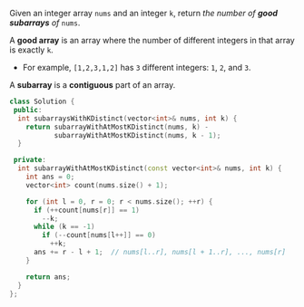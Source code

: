 Given an integer array `nums` and an integer `k`, return _the number of **good subarrays** of_ `nums`.

A **good array** is an array where the number of different integers in that array is exactly `k`.

- For example, `[1,2,3,1,2]` has `3` different integers: `1`, `2`, and `3`.

A **subarray** is a **contiguous** part of an array.

```cpp
class Solution {
 public:
  int subarraysWithKDistinct(vector<int>& nums, int k) {
    return subarrayWithAtMostKDistinct(nums, k) -
           subarrayWithAtMostKDistinct(nums, k - 1);
  }

 private:
  int subarrayWithAtMostKDistinct(const vector<int>& nums, int k) {
    int ans = 0;
    vector<int> count(nums.size() + 1);

    for (int l = 0, r = 0; r < nums.size(); ++r) {
      if (++count[nums[r]] == 1)
        --k;
      while (k == -1)
        if (--count[nums[l++]] == 0)
          ++k;
      ans += r - l + 1;  // nums[l..r], nums[l + 1..r], ..., nums[r]
    }

    return ans;
  }
};
```